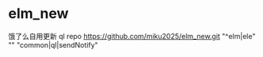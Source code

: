 # elm_new
饿了么自用更新
ql repo https://github.com/miku2025/elm_new.git "^elm|ele" "" "common|ql|sendNotify"
